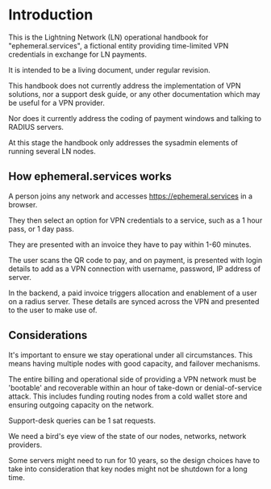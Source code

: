 # Introduction

This is the Lightning Network (LN) operational handbook for "ephemeral.services", a fictional entity providing time-limited VPN credentials in exchange for LN payments.

It is intended to be a living document, under regular revision. 

This handbook does not currently address the implementation of VPN solutions, nor a support desk guide, or any other documentation which may be useful for a VPN provider.

Nor does it currently address the coding of payment windows and talking to RADIUS servers.

At this stage the handbook only addresses the sysadmin elements of running several LN nodes. 

## How ephemeral.services works

A person joins any network and accesses https://ephemeral.services in a browser.

They then select an option for VPN credentials to a service, such as a 1 hour pass, or 1 day pass.

They are presented with an invoice they have to pay within 1-60 minutes.

The user scans the QR code to pay, and on payment, is presented with login details to add as a VPN connection with username, password, IP address of server. 

In the backend, a paid invoice triggers allocation and enablement of a user on a radius server. These details are synced across the VPN and presented to the user to make use of. 

## Considerations

It's important to ensure we stay operational under all circumstances. This means having multiple nodes with good capacity, and failover mechanisms. 

The entire billing and operational side of providing a VPN network must be 'bootable' and recoverable within an hour of take-down or denial-of-service attack. This includes funding routing nodes from a cold wallet store and ensuring outgoing capacity on the network.

Support-desk queries can be 1 sat requests.

We need a bird's eye view of the state of our nodes, networks, network providers.

Some servers might need to run for 10 years, so the design choices have to take into consideration that key nodes might not be shutdown for a long time.